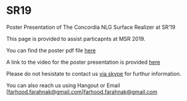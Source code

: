 # SR19
Poster Presentation  of The Concordia NLG Surface Realizer at SR’19

This page is provided to assist particapnts at MSR 2019.

You can find the poster pdf file [here](Concordia_Surface_Realizer_Poster.pdf)

A link to the video for the poster presentation is provided [here](https://www.youtube.com/watch?v=sHX6QiHa2i8)

Please do not hesistate to contact us [via skype](https://join.skype.com/invite/tkc2hPVB03ja) for furthur information.

You can also reach us using Hangout or Email [farhood.farahnak@gmail.com]<farhood.farahnak@gmail.com>
